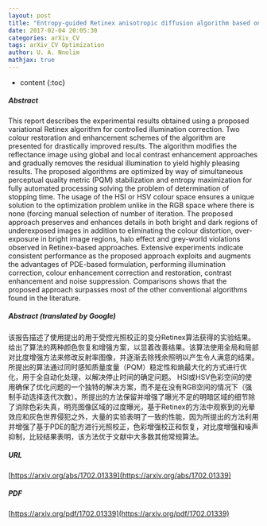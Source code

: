 ```yaml
---
layout: post
title: "Entropy-guided Retinex anisotropic diffusion algorithm based on partial differential equations for illumination correction"
date: 2017-02-04 20:05:30
categories: arXiv_CV
tags: arXiv_CV Optimization
author: U. A. Nnolim
mathjax: true
---
```


* content
{:toc}

##### Abstract
This report describes the experimental results obtained using a proposed variational Retinex algorithm for controlled illumination correction. Two colour restoration and enhancement schemes of the algorithm are presented for drastically improved results. The algorithm modifies the reflectance image using global and local contrast enhancement approaches and gradually removes the residual illumination to yield highly pleasing results. The proposed algorithms are optimized by way of simultaneous perceptual quality metric (PQM) stabilization and entropy maximization for fully automated processing solving the problem of determination of stopping time. The usage of the HSI or HSV colour space ensures a unique solution to the optimization problem unlike in the RGB space where there is none (forcing manual selection of number of iteration. The proposed approach preserves and enhances details in both bright and dark regions of underexposed images in addition to eliminating the colour distortion, over-exposure in bright image regions, halo effect and grey-world violations observed in Retinex-based approaches. Extensive experiments indicate consistent performance as the proposed approach exploits and augments the advantages of PDE-based formulation, performing illumination correction, colour enhancement correction and restoration, contrast enhancement and noise suppression. Comparisons shows that the proposed approach surpasses most of the other conventional algorithms found in the literature.

##### Abstract (translated by Google)
该报告描述了使用提出的用于受控光照校正的变分Retinex算法获得的实验结果。给出了算法的两种颜色恢复和增强方案，以显着改善结果。该算法使用全局和局部对比度增强方法来修改反射率图像，并逐渐去除残余照明以产生令人满意的结果。所提出的算法通过同时感知质量度量（PQM）稳定性和熵最大化的方式进行优化，用于全自动化处理，以解决停止时间的确定问题。 HSI或HSV色彩空间的使用确保了优化问题的一个独特的解决方案，而不是在没有RGB空间的情况下（强制手动选择迭代次数）。所提出的方法保留并增强了曝光不足的明暗区域的细节除了消除色彩失真，明亮图像区域的过度曝光，基于Retinex的方法中观察到的光晕效应和灰色世界侵犯之外，大量的实验表明了一致的性能，因为所提出的方法利用并增强了基于PDE的配方进行光照校正，色彩增强校正和恢复，对比度增强和噪声抑制，比较结果表明，该方法优于文献中大多数其他常规算法。

##### URL
[https://arxiv.org/abs/1702.01339](https://arxiv.org/abs/1702.01339)

##### PDF
[https://arxiv.org/pdf/1702.01339](https://arxiv.org/pdf/1702.01339)

